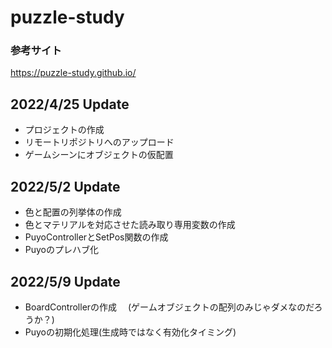 # puzzle-study

### 参考サイト
https://puzzle-study.github.io/

## 2022/4/25 Update
- プロジェクトの作成
- リモートリポジトリへのアップロード
- ゲームシーンにオブジェクトの仮配置

## 2022/5/2 Update
- 色と配置の列挙体の作成
- 色とマテリアルを対応させた読み取り専用変数の作成
- PuyoControllerとSetPos関数の作成
- Puyoのプレハブ化

## 2022/5/9 Update
- BoardControllerの作成
　(ゲームオブジェクトの配列のみじゃダメなのだろうか？)
- Puyoの初期化処理(生成時ではなく有効化タイミング)